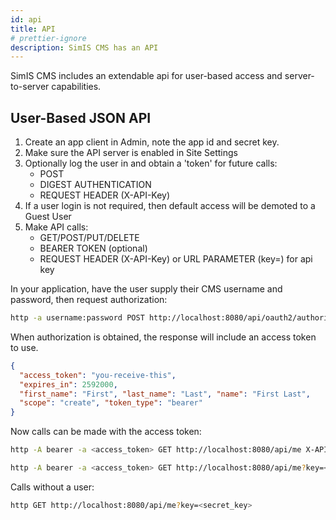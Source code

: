 ```yaml
---
id: api
title: API
# prettier-ignore
description: SimIS CMS has an API
---
```


SimIS CMS includes an extendable api for user-based access and server-to-server capabilities.

## User-Based JSON API

1. Create an app client in Admin, note the app id and secret key.
2. Make sure the API server is enabled in Site Settings
3. Optionally log the user in and obtain a 'token' for future calls:
   - POST
   - DIGEST AUTHENTICATION
   - REQUEST HEADER (X-API-Key)
4. If a user login is not required, then default access will be demoted to a Guest User
5. Make API calls:
   - GET/POST/PUT/DELETE
   - BEARER TOKEN (optional)
   - REQUEST HEADER (X-API-Key) or URL PARAMETER (key=) for api key

In your application, have the user supply their CMS username and password, then request authorization:

```bash
http -a username:password POST http://localhost:8080/api/oauth2/authorize X-API-Key:<secret_key>
```

When authorization is obtained, the response will include an access token to use.

```json
{
  "access_token": "you-receive-this",
  "expires_in": 2592000,
  "first_name": "First", "last_name": "Last", "name": "First Last",
  "scope": "create", "token_type": "bearer"
}
```

Now calls can be made with the access token:

```bash
http -A bearer -a <access_token> GET http://localhost:8080/api/me X-API-Key:<secret_key>
```

```bash
http -A bearer -a <access_token> GET http://localhost:8080/api/me?key=<secret_key>
```

Calls without a user:

```bash
http GET http://localhost:8080/api/me?key=<secret_key>
```

